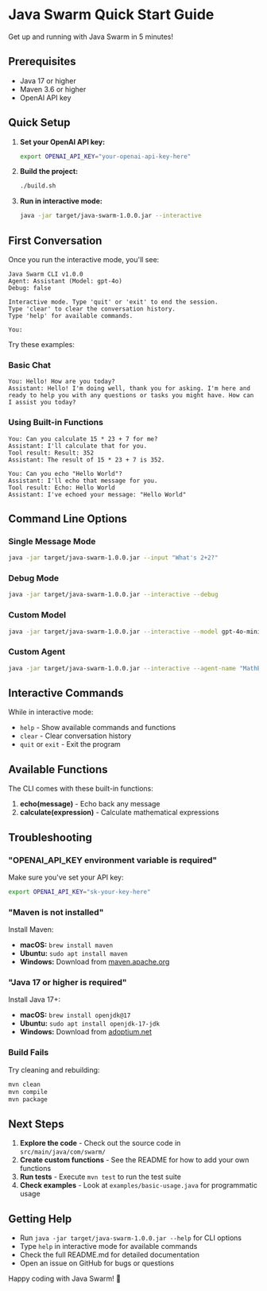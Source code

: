 # Java Swarm Quick Start Guide

Get up and running with Java Swarm in 5 minutes!

## Prerequisites

- Java 17 or higher
- Maven 3.6 or higher
- OpenAI API key

## Quick Setup

1. **Set your OpenAI API key:**
   ```bash
   export OPENAI_API_KEY="your-openai-api-key-here"
   ```

2. **Build the project:**
   ```bash
   ./build.sh
   ```

3. **Run in interactive mode:**
   ```bash
   java -jar target/java-swarm-1.0.0.jar --interactive
   ```

## First Conversation

Once you run the interactive mode, you'll see:

```
Java Swarm CLI v1.0.0
Agent: Assistant (Model: gpt-4o)
Debug: false

Interactive mode. Type 'quit' or 'exit' to end the session.
Type 'clear' to clear the conversation history.
Type 'help' for available commands.

You: 
```

Try these examples:

### Basic Chat
```
You: Hello! How are you today?
Assistant: Hello! I'm doing well, thank you for asking. I'm here and ready to help you with any questions or tasks you might have. How can I assist you today?
```

### Using Built-in Functions
```
You: Can you calculate 15 * 23 + 7 for me?
Assistant: I'll calculate that for you.
Tool result: Result: 352
Assistant: The result of 15 * 23 + 7 is 352.
```

```
You: Can you echo "Hello World"?
Assistant: I'll echo that message for you.
Tool result: Echo: Hello World
Assistant: I've echoed your message: "Hello World"
```

## Command Line Options

### Single Message Mode
```bash
java -jar target/java-swarm-1.0.0.jar --input "What's 2+2?"
```

### Debug Mode
```bash
java -jar target/java-swarm-1.0.0.jar --interactive --debug
```

### Custom Model
```bash
java -jar target/java-swarm-1.0.0.jar --interactive --model gpt-4o-mini
```

### Custom Agent
```bash
java -jar target/java-swarm-1.0.0.jar --interactive --agent-name "MathBot" --instructions "You are a mathematics expert."
```

## Interactive Commands

While in interactive mode:
- `help` - Show available commands and functions
- `clear` - Clear conversation history
- `quit` or `exit` - Exit the program

## Available Functions

The CLI comes with these built-in functions:

1. **echo(message)** - Echo back any message
2. **calculate(expression)** - Calculate mathematical expressions

## Troubleshooting

### "OPENAI_API_KEY environment variable is required"
Make sure you've set your API key:
```bash
export OPENAI_API_KEY="sk-your-key-here"
```

### "Maven is not installed"
Install Maven:
- **macOS:** `brew install maven`
- **Ubuntu:** `sudo apt install maven`
- **Windows:** Download from [maven.apache.org](https://maven.apache.org)

### "Java 17 or higher is required"
Install Java 17+:
- **macOS:** `brew install openjdk@17`
- **Ubuntu:** `sudo apt install openjdk-17-jdk`
- **Windows:** Download from [adoptium.net](https://adoptium.net)

### Build Fails
Try cleaning and rebuilding:
```bash
mvn clean
mvn compile
mvn package
```

## Next Steps

1. **Explore the code** - Check out the source code in `src/main/java/com/swarm/`
2. **Create custom functions** - See the README for how to add your own functions
3. **Run tests** - Execute `mvn test` to run the test suite
4. **Check examples** - Look at `examples/basic-usage.java` for programmatic usage

## Getting Help

- Run `java -jar target/java-swarm-1.0.0.jar --help` for CLI options
- Type `help` in interactive mode for available commands
- Check the full README.md for detailed documentation
- Open an issue on GitHub for bugs or questions

Happy coding with Java Swarm! 🚀
